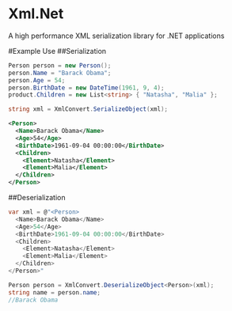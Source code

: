 # Xml.Net
A high performance XML serialization library for .NET applications

#Example Use
##Serialization
```csharp 
Person person = new Person();
person.Name = "Barack Obama";
person.Age = 54;
person.BirthDate = new DateTime(1961, 9, 4);
product.Children = new List<string> { "Natasha", "Malia" };

string xml = XmlConvert.SerializeObject(xml);
```
```xml
<Person>
  <Name>Barack Obama</Name>
  <Age>54</Age>
  <BirthDate>1961-09-04 00:00:00</BirthDate>
  <Children>
    <Element>Natasha</Element>
    <Element>Malia</Element>
  </Children>
</Person>
```

##Deserialization
```csharp
var xml = @"<Person>
  <Name>Barack Obama</Name>
  <Age>54</Age>
  <BirthDate>1961-09-04 00:00:00</BirthDate>
  <Children>
    <Element>Natasha</Element>
    <Element>Malia</Element>
  </Children>
</Person>"

Person person = XmlConvert.DeserializeObject<Person>(xml);
string name = person.name;
//Barack Obama
```
